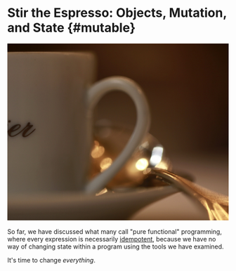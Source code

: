 # Stir the Espresso: Objects, Mutation, and State {#mutable}

![Life measured out by coffee spoons](images/coffee-spoons.jpg)

So far, we have discussed what many call "pure functional" programming, where every expression is necessarily [idempotent], because we have no way of changing state within a program using the tools we have examined.

[idempotent]: https://en.wikipedia.org/wiki/Idempotence

It's time to change *everything*.